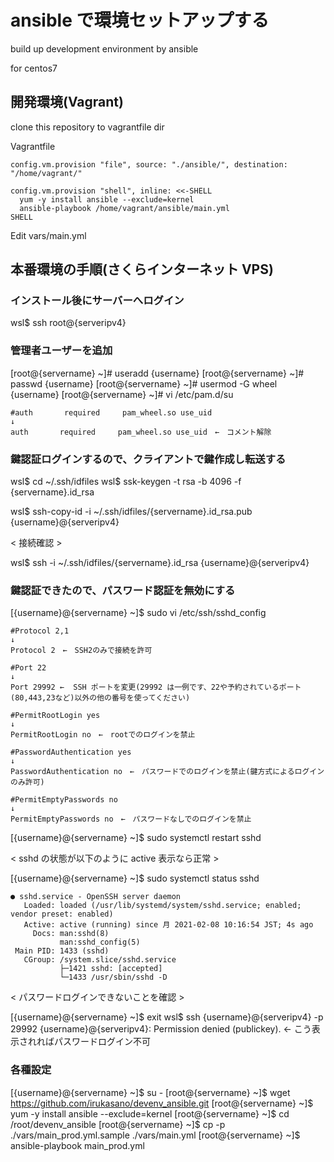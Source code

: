 # ansible で環境セットアップする
build up development environment by ansible

for centos7


## 開発環境(Vagrant)

clone this repository to vagrantfile dir

Vagrantfile

    config.vm.provision "file", source: "./ansible/", destination: "/home/vagrant/"

    config.vm.provision "shell", inline: <<-SHELL
      yum -y install ansible --exclude=kernel
      ansible-playbook /home/vagrant/ansible/main.yml
    SHELL

Edit vars/main.yml

## 本番環境の手順(さくらインターネット VPS)

### インストール後にサーバーへログイン

wsl$ ssh root@{serveripv4}

### 管理者ユーザーを追加

[root@{servername} ~]# useradd {username}
[root@{servername} ~]# passwd {username}
[root@{servername} ~]# usermod -G wheel {username}
[root@{servername} ~]# vi /etc/pam.d/su

    #auth       required     pam_wheel.so use_uid
    ↓
    auth       required     pam_wheel.so use_uid　←　コメント解除


### 鍵認証ログインするので、クライアントで鍵作成し転送する

wsl$ cd ~/.ssh/idfiles
wsl$ ssk-keygen -t rsa -b 4096 -f {servername}.id_rsa

wsl$ ssh-copy-id -i ~/.ssh/idfiles/{servername}.id_rsa.pub {username}@{serveripv4}

< 接続確認 >

wsl$ ssh -i ~/.ssh/idfiles/{servername}.id_rsa {username}@{serveripv4}

### 鍵認証できたので、パスワード認証を無効にする

[{username}@{servername} ~]$ sudo vi /etc/ssh/sshd_config

    #Protocol 2,1
    ↓
    Protocol 2　←　SSH2のみで接続を許可

    #Port 22
    ↓
    Port 29992 ←  SSH ポートを変更(29992 は一例です、22や予約されているポート(80,443,23など)以外の他の番号を使ってください)

    #PermitRootLogin yes
    ↓
    PermitRootLogin no　←　rootでのログインを禁止

    #PasswordAuthentication yes
    ↓
    PasswordAuthentication no　←　パスワードでのログインを禁止(鍵方式によるログインのみ許可)

    #PermitEmptyPasswords no
    ↓
    PermitEmptyPasswords no　←　パスワードなしでのログインを禁止


[{username}@{servername} ~]$ sudo systemctl restart sshd

< sshd の状態が以下のように active 表示なら正常 >

[{username}@{servername} ~]$ sudo systemctl status sshd

    ● sshd.service - OpenSSH server daemon
       Loaded: loaded (/usr/lib/systemd/system/sshd.service; enabled; vendor preset: enabled)
       Active: active (running) since 月 2021-02-08 10:16:54 JST; 4s ago
         Docs: man:sshd(8)
               man:sshd_config(5)
     Main PID: 1433 (sshd)
       CGroup: /system.slice/sshd.service
               ├─1421 sshd: [accepted]
               └─1433 /usr/sbin/sshd -D

< パスワードログインできないことを確認 >

[{username}@{servername} ~]$ exit
wsl$ ssh {username}@{serveripv4} -p 29992
{username}@{serveripv4}: Permission denied (publickey).  ← こう表示されればパスワードログイン不可

### 各種設定

[{username}@{servername} ~]$ su -
[root@{servername} ~]$ wget https://github.com/irukasano/devenv_ansible.git
[root@{servername} ~]$ yum -y install ansible --exclude=kernel
[root@{servername} ~]$ cd /root/devenv_ansible
[root@{servername} ~]$ cp -p ./vars/main_prod.yml.sample ./vars/main.yml
[root@{servername} ~]$ ansible-playbook main_prod.yml




